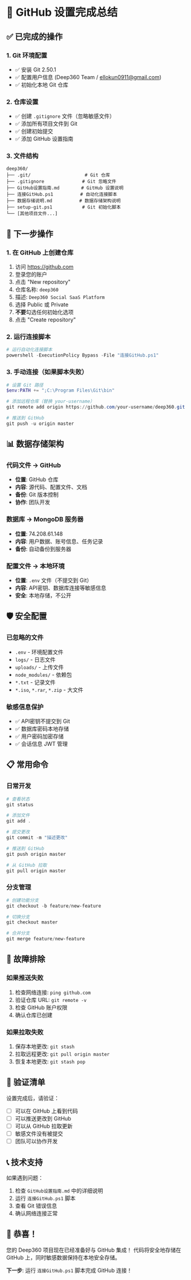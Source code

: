 # 🎉 GitHub 设置完成总结

## ✅ 已完成的操作

### 1. Git 环境配置
- ✅ 安装 Git 2.50.1
- ✅ 配置用户信息 (Deep360 Team / ellokun0911@gmail.com)
- ✅ 初始化本地 Git 仓库

### 2. 仓库设置
- ✅ 创建 `.gitignore` 文件（忽略敏感文件）
- ✅ 添加所有项目文件到 Git
- ✅ 创建初始提交
- ✅ 添加 GitHub 设置指南

### 3. 文件结构
```
deep360/
├── .git/                    # Git 仓库
├── .gitignore              # Git 忽略文件
├── GitHub设置指南.md        # GitHub 设置说明
├── 连接GitHub.ps1          # 自动化连接脚本
├── 数据存储说明.md          # 数据存储架构说明
├── setup-git.ps1           # Git 初始化脚本
└── [其他项目文件...]
```

## 🚀 下一步操作

### 1. 在 GitHub 上创建仓库
1. 访问 https://github.com
2. 登录您的账户
3. 点击 "New repository"
4. 仓库名称: `deep360`
5. 描述: `Deep360 Social SaaS Platform`
6. 选择 Public 或 Private
7. **不要**勾选任何初始化选项
8. 点击 "Create repository"

### 2. 运行连接脚本
```powershell
# 运行自动化连接脚本
powershell -ExecutionPolicy Bypass -File "连接GitHub.ps1"
```

### 3. 手动连接（如果脚本失败）
```powershell
# 设置 Git 路径
$env:PATH += ";C:\Program Files\Git\bin"

# 添加远程仓库（替换 your-username）
git remote add origin https://github.com/your-username/deep360.git

# 推送到 GitHub
git push -u origin master
```

## 📊 数据存储架构

### 代码文件 → GitHub
- **位置**: GitHub 仓库
- **内容**: 源代码、配置文件、文档
- **备份**: Git 版本控制
- **协作**: 团队开发

### 数据库 → MongoDB 服务器
- **位置**: 74.208.61.148
- **内容**: 用户数据、账号信息、任务记录
- **备份**: 自动备份到服务器

### 配置文件 → 本地环境
- **位置**: `.env` 文件（不提交到 Git）
- **内容**: API密钥、数据库连接等敏感信息
- **安全**: 本地存储，不公开

## 🛡️ 安全配置

### 已忽略的文件
- `.env` - 环境配置文件
- `logs/` - 日志文件
- `uploads/` - 上传文件
- `node_modules/` - 依赖包
- `*.txt` - 记录文件
- `*.iso`, `*.rar`, `*.zip` - 大文件

### 敏感信息保护
- ✅ API密钥不提交到 Git
- ✅ 数据库密码本地存储
- ✅ 用户密码加密存储
- ✅ 会话信息 JWT 管理

## 📋 常用命令

### 日常开发
```powershell
# 查看状态
git status

# 添加文件
git add .

# 提交更改
git commit -m "描述更改"

# 推送到 GitHub
git push origin master

# 从 GitHub 拉取
git pull origin master
```

### 分支管理
```powershell
# 创建功能分支
git checkout -b feature/new-feature

# 切换分支
git checkout master

# 合并分支
git merge feature/new-feature
```

## 🔧 故障排除

### 如果推送失败
1. 检查网络连接: `ping github.com`
2. 验证仓库 URL: `git remote -v`
3. 检查 GitHub 账户权限
4. 确认仓库已创建

### 如果拉取失败
1. 保存本地更改: `git stash`
2. 拉取远程更改: `git pull origin master`
3. 恢复本地更改: `git stash pop`

## 🎯 验证清单

设置完成后，请验证：
- [ ] 可以在 GitHub 上看到代码
- [ ] 可以推送更改到 GitHub
- [ ] 可以从 GitHub 拉取更新
- [ ] 敏感文件没有被提交
- [ ] 团队可以协作开发

## 📞 技术支持

如果遇到问题：
1. 检查 `GitHub设置指南.md` 中的详细说明
2. 运行 `连接GitHub.ps1` 脚本
3. 查看 Git 错误信息
4. 确认网络连接正常

## 🎉 恭喜！

您的 Deep360 项目现在已经准备好与 GitHub 集成！
代码将安全地存储在 GitHub 上，同时敏感数据保持在本地安全存储。

**下一步**: 运行 `连接GitHub.ps1` 脚本完成 GitHub 连接！ 